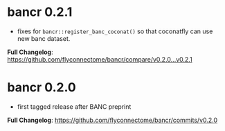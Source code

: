 # bancr 0.2.1

* fixes for `bancr::register_banc_coconat()` so that coconatfly can use new 
  banc dataset.

**Full Changelog**: https://github.com/flyconnectome/bancr/compare/v0.2.0...v0.2.1

# bancr 0.2.0

* first tagged release after BANC preprint

**Full Changelog**: https://github.com/flyconnectome/bancr/commits/v0.2.0
